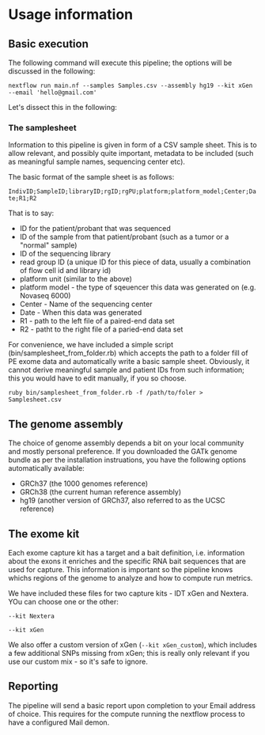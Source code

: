 # Usage information

## Basic execution

The following command will execute this pipeline; the options will be discussed in the following:

`nextflow run main.nf --samples Samples.csv --assembly hg19 --kit xGen --email 'hello@gmail.com'`

Let's dissect this in the following:

### The samplesheet

Information to this pipeline is given in form of a CSV sample sheet. This is to allow relevant, and possibly quite important, metadata to be included (such as meaningful sample names, sequencing center etc). 

The basic format of the sample sheet is as follows:

`IndivID;SampleID;libraryID;rgID;rgPU;platform;platform_model;Center;Date;R1;R2`

That is to say:

- ID for the patient/probant that was sequenced
- ID of the sample from that patient/probant (such as a tumor or a "normal" sample)
- ID of the sequencing library
- read group ID (a unique ID for this piece of data, usually a combination of flow cell id and library id)
- platform unit (similar to the above)
- platform model - the type of sqeuencer this data was generated on (e.g. Novaseq 6000)
- Center - Name of the sequencing center
- Date - When this data was generated
- R1 - path to the left file of a paired-end data set
- R2 - patht to the right file of a paried-end data set

For convenience, we have included a simple script (bin/samplesheet_from_folder.rb) which accepts the path to a folder fill of PE exome data and automatically write a basic sample sheet. Obviously, it cannot derive meaningful sample and patient IDs from such information; this you would have to edit manually, if you so choose. 

`ruby bin/samplesheet_from_folder.rb -f /path/to/foler > Samplesheet.csv`

## The genome assembly

The choice of genome assembly depends a bit on your local community and mostly personal preference. If you downloaded the GATk genome bundle as per the installation instruations, you have the following options automatically available:

- GRCh37 (the 1000 genomes reference)
- GRCh38 (the current human reference assembly)
- hg19 (another version of GRCh37, also referred to as the UCSC reference)

## The exome kit

Each exome capture kit has a target and a bait definition, i.e. information about the exons it enriches and the specific RNA bait sequences that are used for capture. This information is important so the pipeline knows whichs regions of the genome to analyze and how to compute run metrics. 

We have included these files for two capture kits - IDT xGen and Nextera. YOu can choose one or the other:

`--kit Nextera`

`--kit xGen`

We also offer a custom version of xGen (`--kit xGen_custom`), which includes a few additional SNPs missing from xGen; this is really only relevant if you use our custom mix - so it's safe to ignore. 

## Reporting

The pipeline will send a basic report upon completion to your Email address of choice. This requires for the compute running the nextflow process to have a configured Mail demon.






